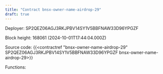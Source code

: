 ```yaml
---
title: "Contract bnsx-owner-name-airdrop-29"
draft: true
---
```

Deployer: SP2QEZ06AGJ3RKJPBV14SY1V5BBFNAW33D96YPGZF


 



Block height: 168061 (2024-10-01T17:44:04.000Z)

Source code: {{<contractref "bnsx-owner-name-airdrop-29" SP2QEZ06AGJ3RKJPBV14SY1V5BBFNAW33D96YPGZF bnsx-owner-name-airdrop-29>}}

Functions:


